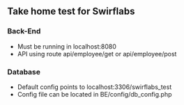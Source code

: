 ## Take home test for Swirflabs

### Back-End
- Must be running in localhost:8080
- API using route api/employee/get or api/employee/post

### Database
- Default config points to localhost:3306/swirflabs_test
- Config file can be located in BE/config/db_config.php
